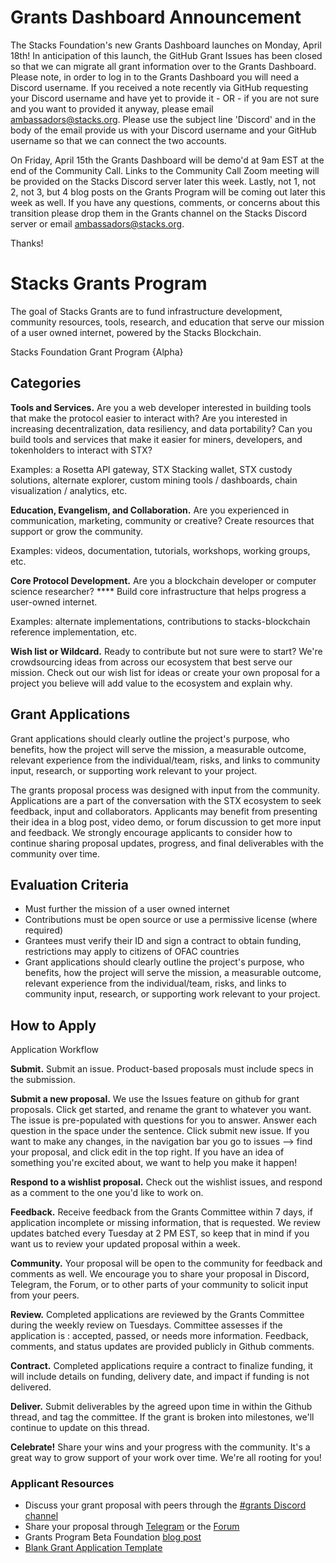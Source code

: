 # Grants Dashboard Announcement 

The Stacks Foundation's new Grants Dashboard launches on Monday, April 18th! In anticipation of this launch, the GitHub Grant Issues has been closed so that we can migrate all grant information over to the Grants Dashboard. Please note, in order to log in to the Grants Dashboard you will need a Discord username. If you received a note recently via GitHub requesting your Discord username and have yet to provide it - OR - if you are not sure and you want to provided it anyway, please email ambassadors@stacks.org. Please use the subject line 'Discord' and in the body of the email provide us with your Discord username and your GitHub username so that we can connect the two accounts.  

On Friday, April 15th the Grants Dashboard will be demo'd at 9am EST at the end of the Community Call. Links to the Community Call Zoom meeting will be provided on the Stacks Discord server later this week. Lastly, not 1, not 2, not 3, but 4 blog posts on the Grants Program will be coming out later this week as well. If you have any questions, comments, or concerns about this transition please drop them in the Grants channel on the Stacks Discord server or email ambassadors@stacks.org.  

Thanks!

# Stacks Grants Program

The goal of Stacks Grants are to fund infrastructure development, community resources, tools, research, and education that serve our mission of a user owned internet, powered by the Stacks Blockchain.

Stacks Foundation Grant Program {Alpha}

## Categories

**Tools and Services.** Are you a web developer interested in building tools that make the protocol easier to interact with? Are you interested in increasing decentralization, data resiliency, and data portability? Can you build tools and services that make it easier for miners, developers, and tokenholders to interact with STX?

Examples: a Rosetta API gateway, STX Stacking wallet, STX custody solutions, alternate explorer, custom mining tools / dashboards, chain visualization / analytics, etc.

**Education, Evangelism, and Collaboration.** Are you experienced in communication, marketing, community or creative? Create resources that support or grow the community.

Examples: videos, documentation, tutorials, workshops, working groups, etc.

**Core Protocol Development.** Are you a blockchain developer or computer science researcher? **** Build core infrastructure that helps progress a user-owned internet.

Examples: alternate implementations, contributions to stacks-blockchain reference implementation, etc.

**Wish list or Wildcard.** Ready to contribute but not sure were to start? We're crowdsourcing ideas from across our ecosystem that best serve our mission. Check out our wish list for ideas or create your own proposal for a project you believe will add value to the ecosystem and explain why.

## Grant Applications

Grant applications should clearly outline the project's purpose, who benefits, how the project will serve the mission, a measurable outcome, relevant experience from the individual/team, risks, and links to community input, research, or supporting work relevant to your project.

The grants proposal process was designed with input from the community. Applications are a part of the conversation with the STX ecosystem to seek feedback, input and collaborators. Applicants may benefit from presenting their idea in a blog post, video demo, or forum discussion to get more input and feedback. We strongly encourage applicants to consider how to continue sharing proposal updates, progress, and final deliverables with the community over time.

## Evaluation Criteria

- Must further the mission of a user owned internet
- Contributions must be open source or use a permissive license (where required)
- Grantees must verify their ID and sign a contract to obtain funding, restrictions may apply to citizens of OFAC countries
- Grant applications should clearly outline the project's purpose, who benefits, how the project will serve the mission, a measurable outcome, relevant experience from the individual/team, risks, and links to community input, research, or supporting work relevant to your project.

## How to Apply

Application Workflow

**Submit.** Submit an issue. Product-based proposals must include specs in the submission.

**Submit a new proposal.** We use the Issues feature on github for grant proposals. Click get started, and rename the grant to whatever you want. The issue is pre-populated with questions for you to answer. Answer each question in the space under the sentence. Click submit new issue. If you want to make any changes, in the navigation bar you go to issues --> find your proposal, and click edit in the top right. If you have an idea of something you're excited about, we want to help you make it happen!

**Respond to a wishlist proposal.** Check out the wishlist issues, and respond as a comment to the one you'd like to work on.

**Feedback.** Receive feedback from the Grants Committee within 7 days, if application incomplete or missing information, that is requested. We review updates batched every Tuesday at 2 PM EST, so keep that in mind if you want us to review your updated proposal within a week.

**Community.** Your proposal will be open to the community for feedback and comments as well. We encourage you to share your proposal in Discord, Telegram, the Forum, or to other parts of your community to solicit input from your peers.

**Review.** Completed applications are reviewed by the Grants Committee during the weekly review on Tuesdays. Committee assesses if the application is : accepted, passed, or needs more information. Feedback, comments, and status updates are provided publicly in Github comments.

**Contract.** Completed applications require a contract to finalize funding, it will include details on funding, delivery date, and impact if funding is not delivered.

**Deliver.** Submit deliverables by the agreed upon time in within the Github thread, and tag the committee. If the grant is broken into milestones, we'll continue to update on this thread.

**Celebrate!** Share your wins and your progress with the community. It's a great way to grow support of your work over time. We're all rooting for you!

### **Applicant Resources**

- Discuss your grant proposal with peers through the [#grants Discord channel](https://discord.gg/zrvWsQC)
- Share your proposal through [Telegram](https://t.me/BlockstackChat) or the [Forum](https://forum.stacks.org/)
- Grants Program Beta Foundation [blog post](https://stacks.org/news)
- [Blank Grant Application Template](https://github.com/stacksgov/Stacks-Grants/issues/new?assignees=&labels=&template=grant-application.md&title=Use+a+unique+name+that+describes+your+grant)
